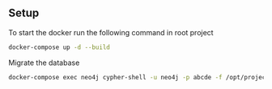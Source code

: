 ## Setup

To start the docker run the following command in root project 
```bash
docker-compose up -d --build
```
Migrate the database
```bash
docker-compose exec neo4j cypher-shell -u neo4j -p abcde -f /opt/project/microservices.cypher
```